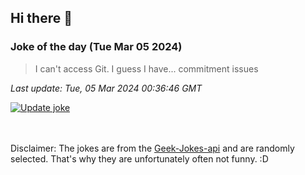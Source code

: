 ## Hi there 👋

### Joke of the day (Tue Mar 05 2024)
<!-- joke -->
>I can't access Git. I guess I have... commitment issues
<!-- /joke -->

*Last update: Tue, 05 Mar 2024 00:36:46 GMT*

[![Update joke](https://github.com/nclskfm/nclskfm/actions/workflows/joke.yml/badge.svg)](https://github.com/nclskfm/nclskfm/actions/workflows/joke.yml)

<br><br>
Disclaimer: The jokes are from the [Geek-Jokes-api](https://github.com/sameerkumar18/geek-joke-api) and are randomly selected. That's why they are unfortunately often not funny. :D
